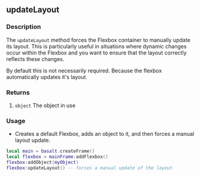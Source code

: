 ## updateLayout

### Description

The `updateLayout` method forces the Flexbox container to manually update its layout. This is particularly useful in situations where dynamic changes occur within the Flexbox and you want to ensure that the layout correctly reflects these changes.

By default this is not necessarily required. Because the flexbox automatically updates it's layout.

### Returns

1. `object` The object in use

### Usage

* Creates a default Flexbox, adds an object to it, and then forces a manual layout update.

```lua
local main = basalt.createFrame()
local flexbox = mainFrame:addFlexbox()
flexbox:addObject(myObject)
flexbox:updateLayout() -- forces a manual update of the layout
```
